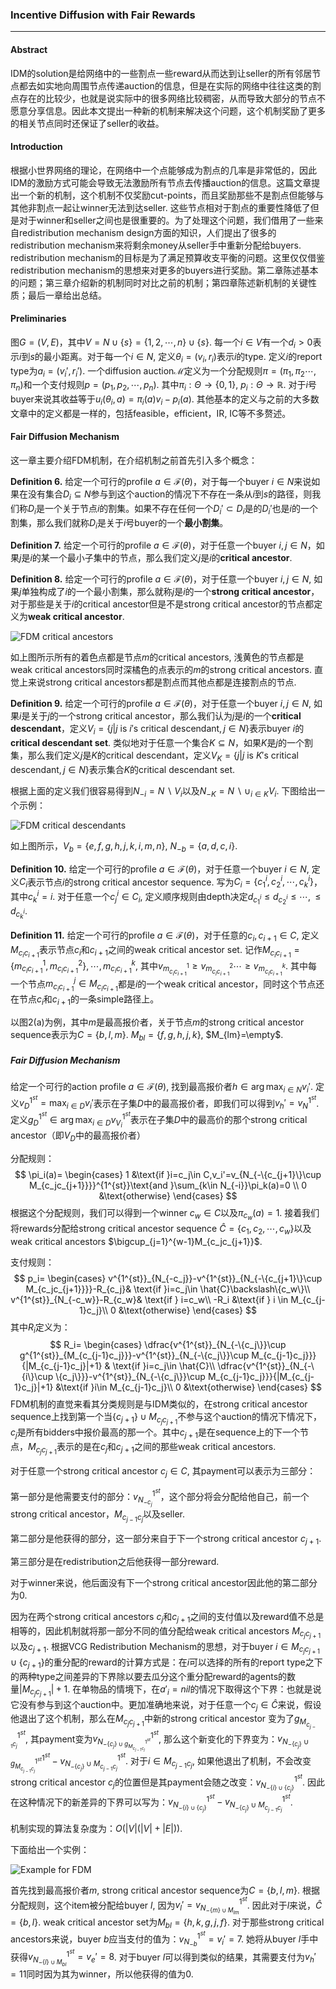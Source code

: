 ### Incentive Diffusion with Fair Rewards

---

#### Abstract

IDM的solution是给网络中的一些割点一些reward从而达到让seller的所有邻居节点都去如实地向周围节点传递auction的信息，但是在实际的网络中往往这类的割点存在的比较少，也就是说实际中的很多网络比较稠密，从而导致大部分的节点不愿意分享信息。因此本文提出一种新的机制来解决这个问题，这个机制奖励了更多的相关节点同时还保证了seller的收益。

#### Introduction

根据小世界网络的理论，在网络中一个点能够成为割点的几率是非常低的，因此IDM的激励方式可能会导致无法激励所有节点去传播auction的信息。这篇文章提出一个新的机制，这个机制不仅奖励cut-points，而且奖励那些不是割点但能够与其他非割点一起让winner无法到达seller. 这些节点相对于割点的重要性降低了但是对于winner和seller之间也是很重要的。为了处理这个问题，我们借用了一些来自redistribution mechanism design方面的知识，人们提出了很多的redistribution mechanism来将剩余money从seller手中重新分配给buyers. redistribution mechanism的目标是为了满足预算收支平衡的问题。这里仅仅借鉴redistribution mechanism的思想来对更多的buyers进行奖励。第二章陈述基本的问题；第三章介绍新的机制同时对比之前的机制；第四章陈述新机制的关键性质；最后一章给出总结。

#### Preliminaries

图$G=(V,E)$，其中$V=N\cup\{s\}=\{1,2,\cdots,n\}\cup\{s\}$. 每一个$i\in V$有一个$d_i>0$表示$i$到$s$的最小距离。对于每一个$i\in N$, 定义$\theta_i=(v_i,r_i)$表示$i$的type. 定义$i$的report type为$a_i=(v_i',r_i')$.  一个diffusion auction$\mathcal{M}$定义为一个分配规则$\pi=(\pi_1,\pi_2\cdots,\pi_n)$和一个支付规则$p=(p_1,p_2,\cdots,p_n)$. 其中$\pi_i:\Theta\rightarrow\{0,1\}$, $p_i: \Theta\rightarrow \mathbb{R}$. 对于$i$号buyer来说其收益等于$u_i(\theta_i,a)=\pi_i(a)v_i-p_i(a)$. 其他基本的定义与之前的大多数文章中的定义都是一样的，包括feasible，efficient，IR, IC等不多赘述。

#### Fair Diffusion Mechanism

这一章主要介绍FDM机制，在介绍机制之前首先引入多个概念：

**Definition 6.** 给定一个可行的profile $a\in \mathcal{F}(\theta)$，对于每一个buyer $i\in N$来说如果在没有集合$D_i\subseteq N$参与到这个auction的情况下不存在一条从$i$到$s$的路径，则我们称$D_i$是一个关于节点$i$的割集。如果不存在任何一个$D_i'\subset D_i$是的$D_i'$也是$i$的一个割集，那么我们就称$D_i$是关于$i$号buyer的一个**最小割集**。 

**Definition 7.** 给定一个可行的profile $a\in \mathcal{F}(\theta)$，对于任意一个buyer $i,j\in N$，如果$j$是$i$的某一个最小子集中的节点，那么我们定义$j$是$i$的**critical ancestor**.

**Definition 8.** 给定一个可行的profile $a\in \mathcal{F}(\theta)$，对于任意一个buyer $i,j\in N$, 如果$j$单独构成了$i$的一个最小割集，那么就称$j$是$i$的一个**strong critical ancestor**，对于那些是关于$i$的critical ancestor但是不是strong critical ancestor的节点都定义为**weak critical ancestor**. 

![FDM critical ancestors](FDM_1.png)

如上图所示所有的着色点都是节点$m$的critical ancestors, 浅黄色的节点都是weak critical ancestors同时深橘色的点表示的$m$的strong critical ancestors. 直觉上来说strong critical ancestors都是割点而其他点都是连接割点的节点. 

**Definition 9.** 给定一个可行的profile $a\in \mathcal{F}(\theta)$，对于任意一个buyer $i,j\in N$, 如果$i$是关于$j$的一个strong critical ancestor，那么我们认为$j$是$i$的一个**critical descendant**，定义$V_i=\{j|j\text{ is }i'\text{s }\text{critical descendant},j\in N\}$表示buyer $i$的**critical descendant set**. 类似地对于任意一个集合$K\subseteq N$，如果$K$是$j$的一个割集，那么我们定义$j$是$K$的critical descendant，定义$V_K=\{j|j\text{ is }K'\text{s }\text{critical descendant},j\in N\}$表示集合$K$的critical descendant set.

根据上面的定义我们很容易得到$N_{-i}=N\backslash V_i$以及$N_{-K}=N\backslash \cup_{i\in K}V_i$. 下图给出一个示例：

![FDM critical descendants](FDM_2.png)

如上图所示，$V_b=\{e,f,g,h,j,k,i,m,n\}$, $N_{-b}=\{a,d,c,i\}$.

**Definition 10.** 给定一个可行的profile $a\in \mathcal{F}(\theta)$，对于任意一个buyer $i\in N$, 定义$C_i$表示节点$i$的strong critical ancestor sequence. 写为$C_i=\{c_1^i,c_2^i,\cdots,c^i_k\}$，其中$c^i_k=i$. 对于任意一个$c_j^i\in C_i$, 定义顺序规则由depth决定$d_{c_1^i}\leq d_{c_2^i}\leq \cdots,\leq d_{c_k^i}$. 

**Definition 11.** 给定一个可行的profile $a\in \mathcal{F}(\theta)$，对于任意的$c_i,c_{i+1}\in C$, 定义$M_{c_ic_{i+1}}$表示节点$c_i$和$c_{i+1}$之间的weak critical ancestor set.  记作$M_{c_ic_{i+1}}=\{m^1_{c_ic_{i+1}},m^2_{c_ic_{i+1}}\},\cdots,m^k_{c_ic_{i+1}}$, 其中$v_{m^1_{c_ic_{i+1}}}\geq v_{m^2_{c_ic_{i+1}}}\cdots\geq v_{m^k_{c_ic_{i+1}}}$. 其中每一个节点$m^j_{c_ic_{i+1}}\in M_{c_ic_{i+1}}$都是$i$的一个weak critical ancestor，同时这个节点还在节点$c_i$和$c_{i+1}$的一条simple路径上。

以图2(a)为例，其中$m$是最高报价者，关于节点$m$的strong critical ancestor sequence表示为$C=\{b,l,m\}$. $M_{bl}=\{f,g,h,j,k\}$, $M_{lm}=\empty$.

##### Fair Diffusion Mechanism

给定一个可行的action profile $a\in \mathcal{F}(\theta)$, 找到最高报价者$h\in \arg\max_{i\in N}v_i'$. 定义$v_D^{1^{st}}=\max_{i\in D}v_i'$表示在子集$D$中的最高报价者，即我们可以得到$v_h'=v_N^{1^{st}}$. 定义$g_D^{1^{st}}\in \arg\max_{i\in D}v_{V_i}^{1^{st}}$表示在子集$D$中的最高价的那个strong critical ancestor（即$V_D$中的最高报价者）

分配规则：
$$
\pi_i(a)=
\begin{cases}
1 &\text{if }i=c_j\in C,v_i'=v_{N_{-\{c_{j+1}\}\cup M_{c_jc_{j+1}}}}^{1^{st}}\text{and }\sum_{k\in N_{-i}}\pi_k(a)=0 \\
0 &\text{otherwise}
\end{cases}
$$
根据这个分配规则，我们可以得到一个winner $c_w\in C$以及$\pi_{c_w}(a)=1$. 接着我们将rewards分配给strong critical ancestor sequence $\hat{C}=\{c_1,c_2,\cdots,c_w\}$以及weak critical ancestors $\bigcup_{j=1}^{w-1}M_{c_jc_{j+1}}$.

支付规则：
$$
p_i=
\begin{cases}
v^{1^{st}}_{N_{-c_j}}-v^{1^{st}}_{N_{-\{c_{j+1}\}\cup M_{c_jc_{j+1}}}}-R_{c_j}& \text{if }i=c_j\in \hat{C}\backslash\{c_w\}\\
v^{1^{st}}_{N_{-c_w}}-R_{c_w}& \text{if } i=c_w\\
-R_i &\text{if } i \in M_{c_{j-1}c_j}\\
0 &\text{otherwise}
\end{cases}
$$
其中$R_i$定义为：
$$
R_i=
\begin{cases}
\dfrac{v^{1^{st}}_{N_{-\{c_j\}}\cup g^{1^{st}}_{M_{c_{j-1}c_j}}}-v^{1^{st}}_{N_{-\{c_j\}}\cup M_{c_{j-1}c_j}}}{|M_{c_{j-1}c_j}|+1} & \text{if }i=c_j\in \hat{C}\\
\dfrac{v^{1^{st}}_{N_{-\{i\}\cup \{c_j\}}}-v^{1^{st}}_{N_{-\{c_j\}}\cup M_{c_{j-1}c_j}}}{|M_{c_{j-1}c_j}|+1} &\text{if }i\in M_{c_{j-1}c_j}\\
0 &\text{otherwise}
\end{cases}
$$
FDM机制的直觉来看其分类规则是与IDM类似的，在strong critical ancestor sequence上找到第一个当$\{c_{j+1}\}\cup M_{c_jc_{j+1}}$不参与这个auction的情况下情况下，$c_j$是所有bidders中报价最高的那一个。其中$c_{j+1}$是在sequence上的下一个节点，$M_{c_jc_{j+1}}$表示的是在$c_{j}$和$c_{j+1}$之间的那些weak critical ancestors.

对于任意一个strong critical ancestor $c_j\in C$, 其payment可以表示为三部分：

第一部分是他需要支付的部分：$v^{1^{st}}_{N_{-c_j}}$，这个部分将会分配给他自己，前一个strong critical ancestor，$M_{c_{j-1}c_j}$以及seller.

第二部分是他获得的部分，这一部分来自于下一个strong critical ancestor $c_{j+1}$. 

第三部分是在redistribution之后他获得一部分reward.

对于winner来说，他后面没有下一个strong critical ancestor因此他的第二部分为0.

因为在两个strong critical ancestors $c_j$和$c_{j+1}$之间的支付值以及reward值不总是相等的，因此机制就将那一部分不同的值分配给weak critical ancestors $M_{c_jc_{j+1}}$以及$c_{j+1}$. 根据VCG Redistribution Mechanism的思想，对于buyer $i\in M_{c_jc_{j+1}}\cup \{c_{j+1}\}$的重分配的reward的计算方式是：在$i$可以选择的所有的report type之下的两种type之间差异的下界除以要去瓜分这个重分配reward的agents的数量$|M_{c_jc_{j+1}}|+1$. 在单物品的情境下，在$a'_i=nil$的情况下取得这个下界：也就是说它没有参与到这个auction中。更加准确地来说，对于任意一个$c_j\in \hat{C}$来说，假设他退出了这个机制，那么在$M_{c_jc_{j+1}}$中新的strong critical ancestor 变为了$g^{1^{st}}_{M_{c_{j-1}c_j}}$, 其payment变为$v^{1^{st}}_{N_{-\{c_j\} \cup g^{1^{st}}_{M_{c_{j-1}c_j}}}}$, 那么这个新变化的下界变为：$v^{1^{st}}_{N_{-\{c_j\}}\cup g^{1^{st}}_{M_{c_{j-1}c_j}}}-v^{1^{st}}_{N_{-\{c_j\}}\cup M_{c_{j-1}c_j}}$. 对于$i\in M_{c_{j-1}c_j}$, 如果他退出了机制，不会改变strong critical ancestor $c_j$的位置但是其payment会随之改变：$v^{1^{st}}_{N_{-\{i\}\cup \{c_j\}}}$. 因此在这种情况下的新差异的下界可以写为：$v^{1^{st}}_{N_{-\{i\}\cup \{c_j\}}}-v^{1^{st}}_{N_{-\{c_j\}}\cup M_{c_{j-1}c_j}}$.

机制实现的算法复杂度为：$O(|V|(|V|+|E|))$. 

下面给出一个实例：

![Example for FDM](FDM_3.png)

首先找到最高报价者$m$, strong critical ancestor sequence为$C=\{b,l,m\}$. 根据分配规则，这个item被分配给buyer $l$, 因为$v_l'=v^{1^{st}}_{N_{-\{m\}\cup M_{lm}}}$. 因此对于$l$来说，$\hat{C}=\{b,l\}$. weak critical ancestor set为$M_{bl}=\{h,k,g,j,f\}$. 对于那些strong critical ancestors来说，buyer $b$应当支付的值为：$v^{1^{st}}_{N_{-b}}=v_i'=7$. 她将从buyer $l$手中获得$v^{1^{st}}_{N_{-\{l\}\cup M_{bl}}}=v_e'=8$. 对于buyer $l$可以得到类似的结果，其需要支付为$v_h'=11$同时因为其为winner，所以他获得的值为0. 

